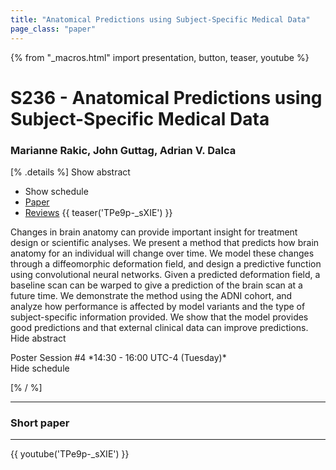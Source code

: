 ```yaml
---
title: "Anatomical Predictions using Subject-Specific Medical Data"
page_class: "paper"
---
```


{% from "_macros.html" import presentation, button, teaser, youtube %}

# S236 - Anatomical Predictions using Subject-Specific Medical Data

### Marianne Rakic, John Guttag, Adrian V. Dalca

[% .details %]
<a class="toggle_visibility" data-selector=".abstract" data-level="3">Show abstract</a>
- <a class="toggle_visibility" data-selector=".schedule" data-level="3">Show schedule</a>
- <a href="https://openreview.net/pdf?id=apwZYLKTCo">Paper</a>
- <a href="https://openreview.net/forum?id=apwZYLKTCo">Reviews</a>
{{ teaser('TPe9p-_sXIE') }}

<p>
    <span class="abstract">
        Changes in brain anatomy can provide important insight for treatment design or scientific analyses. We present a method that predicts how brain anatomy for an individual will change over time. We model these changes through a diffeomorphic deformation field, and design a predictive function using convolutional neural networks. Given a predicted deformation field, a baseline scan can be warped to give a prediction of the brain scan at a future time. We demonstrate the method using the ADNI cohort, and analyze how performance is affected by model variants and the type of subject-specific information provided. We show that the model provides good predictions and that external clinical data can improve predictions.      
        <br>
        <span class="actions"><a class="toggle_visibility" data-level="2">Hide abstract</a></span>
    </span>
</p>

<p>
    <span class="schedule">
        Poster Session #4 *14:30 - 16:00 UTC-4 (Tuesday)*
        <br>
        <span class="actions"><a class="toggle_visibility" data-level="2">Hide schedule</a></span>
    </span>
</p>

<!-- {{ button("Access paper channel", "https://chat.midl.io/channel/s236") }} -->
[% / %]

---

### Short paper

---

{{ youtube('TPe9p-_sXIE') }}
